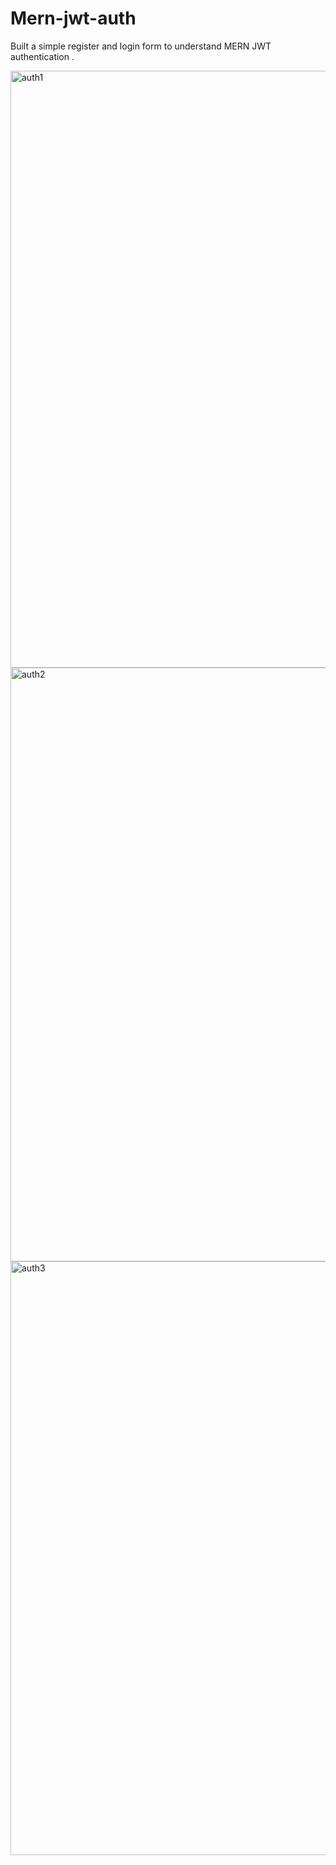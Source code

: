 # Mern-jwt-auth
Built a simple register and login form to understand  MERN JWT authentication .


<img width="955" alt="auth1" src="https://user-images.githubusercontent.com/93911559/215215814-aae8f121-134f-4582-bbe8-08acc0779dd9.png">

<img width="950" alt="auth2" src="https://user-images.githubusercontent.com/93911559/215215839-7f754c06-cb9f-45dc-bd00-e8e9b41e5da1.png">


<img width="950" alt="auth3" src="https://user-images.githubusercontent.com/93911559/215215873-b244a542-10f1-4c78-a06e-7e4d434b7ff0.png">
